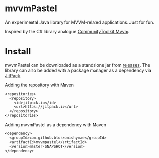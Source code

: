 # mvvmPastel
An experimental Java library for MVVM-related applications. Just for fun.

Inspired by the C# library analogue [CommunityToolkit.Mvvm](https://github.com/CommunityToolkit/MVVM-Samples).

# Install
mvvmPastel can be downloaded as a standalone jar from [releases](https://github.com/BlossomiShymae/mvvmpastel/releases). The library 
can also be added with a package manager as a dependency via [JitPack](https://jitpack.io/).

Adding the repository with Maven
```
<repositories>
  <repository>
    <id>jitpack.io</id>
    <url>https://jitpack.io</url>
  </repository>
</repositories>
```
Adding mvvmPastel as a dependency with Maven
```
<dependency>
  <groupId>com.github.blossomishymae</groupId>
  <artifactId>mvvmpastel</artifactId>
  <version>master-SNAPSHOT</version>
</dependency>
```

